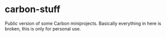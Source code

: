 # carbon-stuff
Public version of some Carbon miniprojects.
Basically everything in here is broken, this is only for personal use.
